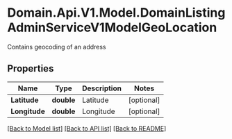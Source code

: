 # Domain.Api.V1.Model.DomainListingAdminServiceV1ModelGeoLocation
Contains geocoding of an address
## Properties

Name | Type | Description | Notes
------------ | ------------- | ------------- | -------------
**Latitude** | **double** | Latitude | [optional] 
**Longitude** | **double** | Longitude | [optional] 

[[Back to Model list]](../README.md#documentation-for-models) [[Back to API list]](../README.md#documentation-for-api-endpoints) [[Back to README]](../README.md)

